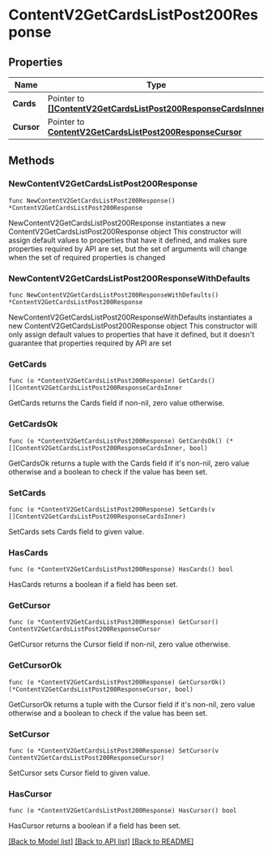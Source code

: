 # ContentV2GetCardsListPost200Response

## Properties

Name | Type | Description | Notes
------------ | ------------- | ------------- | -------------
**Cards** | Pointer to [**[]ContentV2GetCardsListPost200ResponseCardsInner**](ContentV2GetCardsListPost200ResponseCardsInner.md) | Список КТ | [optional] 
**Cursor** | Pointer to [**ContentV2GetCardsListPost200ResponseCursor**](ContentV2GetCardsListPost200ResponseCursor.md) |  | [optional] 

## Methods

### NewContentV2GetCardsListPost200Response

`func NewContentV2GetCardsListPost200Response() *ContentV2GetCardsListPost200Response`

NewContentV2GetCardsListPost200Response instantiates a new ContentV2GetCardsListPost200Response object
This constructor will assign default values to properties that have it defined,
and makes sure properties required by API are set, but the set of arguments
will change when the set of required properties is changed

### NewContentV2GetCardsListPost200ResponseWithDefaults

`func NewContentV2GetCardsListPost200ResponseWithDefaults() *ContentV2GetCardsListPost200Response`

NewContentV2GetCardsListPost200ResponseWithDefaults instantiates a new ContentV2GetCardsListPost200Response object
This constructor will only assign default values to properties that have it defined,
but it doesn't guarantee that properties required by API are set

### GetCards

`func (o *ContentV2GetCardsListPost200Response) GetCards() []ContentV2GetCardsListPost200ResponseCardsInner`

GetCards returns the Cards field if non-nil, zero value otherwise.

### GetCardsOk

`func (o *ContentV2GetCardsListPost200Response) GetCardsOk() (*[]ContentV2GetCardsListPost200ResponseCardsInner, bool)`

GetCardsOk returns a tuple with the Cards field if it's non-nil, zero value otherwise
and a boolean to check if the value has been set.

### SetCards

`func (o *ContentV2GetCardsListPost200Response) SetCards(v []ContentV2GetCardsListPost200ResponseCardsInner)`

SetCards sets Cards field to given value.

### HasCards

`func (o *ContentV2GetCardsListPost200Response) HasCards() bool`

HasCards returns a boolean if a field has been set.

### GetCursor

`func (o *ContentV2GetCardsListPost200Response) GetCursor() ContentV2GetCardsListPost200ResponseCursor`

GetCursor returns the Cursor field if non-nil, zero value otherwise.

### GetCursorOk

`func (o *ContentV2GetCardsListPost200Response) GetCursorOk() (*ContentV2GetCardsListPost200ResponseCursor, bool)`

GetCursorOk returns a tuple with the Cursor field if it's non-nil, zero value otherwise
and a boolean to check if the value has been set.

### SetCursor

`func (o *ContentV2GetCardsListPost200Response) SetCursor(v ContentV2GetCardsListPost200ResponseCursor)`

SetCursor sets Cursor field to given value.

### HasCursor

`func (o *ContentV2GetCardsListPost200Response) HasCursor() bool`

HasCursor returns a boolean if a field has been set.


[[Back to Model list]](../README.md#documentation-for-models) [[Back to API list]](../README.md#documentation-for-api-endpoints) [[Back to README]](../README.md)


